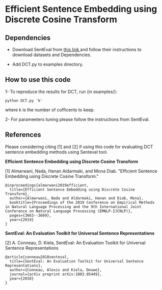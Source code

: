 # Efficient Sentence Embedding using Discrete Cosine Transform

## Dependencies

- Download SentEval from [this link ](https://github.com/facebookresearch/SentEval) and follow their instructions to download datasets and Dependencies.

- Add DCT.py to examples directory.



## How to use this code

1- To reproduce the results for DCT, run (in examples/):
```
python DCT.py 'k'
```
where k is the number of cofficents to keep.

2- For parameeters tuning please follow the instructions from SentEval. 




## References

Please considering citing [1] and [2] if using this code for evaluating DCT sentence embedding methods using Senteval tool.

**Efficient Sentence Embedding using Discrete Cosine Transform**

[1] Almarwani, Nada, Hanan Aldarmaki, and Mona Diab. "Efficient Sentence Embedding using Discrete Cosine Transform." 
```
@inproceedings{almarwani2019efficient,
  title={Efficient Sentence Embedding using Discrete Cosine Transform},
  author={Almarwani, Nada and Aldarmaki, Hanan and Diab, Mona},
  booktitle={Proceedings of the 2019 Conference on Empirical Methods in Natural Language Processing and the 9th International Joint Conference on Natural Language Processing (EMNLP-IJCNLP)},
  pages={3663--3669},
  year={2019}
}
```
**SentEval: An Evaluation Toolkit for Universal Sentence Representations**

[2] A. Conneau, D. Kiela, SentEval: An Evaluation Toolkit for Universal Sentence Representations
```
@article{conneau2018senteval,
  title={SentEval: An Evaluation Toolkit for Universal Sentence Representations},
  author={Conneau, Alexis and Kiela, Douwe},
  journal={arXiv preprint arXiv:1803.05449},
  year={2018}
}
```
